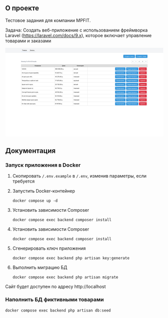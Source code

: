 ## О проекте
Тестовое задания для компании MPFIT. 

Задача: Создать веб-приложение с использованием фреймворка Laravel (https://laravel.com/docs/9.x), которое включает
управление товарами и заказами

![Демонстрация](https://raw.githubusercontent.com/nikondi/test-mpfit/23d9694/demo.png)

## Документация

### Запуск приложения в Docker
1. Скопировать `/.env.example` в `/.env`, изменив параметры, если требуется

2. Запустить Docker-контейнер
    ```shell
    docker compose up -d
    ```

3. Установить зависимости Composer
    ```shell
   docker compose exec backend composer install
   ```
   
4. Установить зависимости Composer
    ```shell
   docker compose exec backend composer install
   ```
5. Сгенерировать ключ приложения

   ```shell
   docker compose exec backend php artisan key:generate
   ```
6. Выполнить миграцию БД 
    ```shell
   docker compose exec backend php artisan migrate
   ```


Сайт будет доступен по адресу http://localhost

### Наполнить БД фиктивными товарами
```shell
docker compose exec backend php artisan db:seed
```
